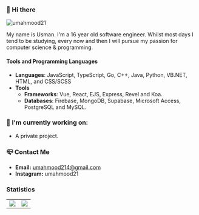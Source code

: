 ### 👋 Hi there

<img src="https://komarev.com/ghpvc/?username=umahmood21&color=blueviolet" alt="umahmood21" />

My name is Usman. I'm a 16 year old software engineer. Whilst most days I tend to be studying, every now and then I will pursue my passion for computer science & programming.

#### Tools and Programming Languages

- **Languages**: JavaScript, TypeScript, Go, C++, Java, Python, VB.NET, HTML, and CSS/SCSS
- **Tools**
  - **Frameworks**: Vue, React, EJS, Express, Revel and Koa.
  - **Databases**: Firebase, MongoDB, Supabase, Microsoft Access, PostgreSQL and MySQL.

### 🔭 I'm currently working on:  
- A private project.

### 📪 Contact Me
- **Email:** umahmood214@gmail.com
- **Instagram:** umahmood21

### Statistics

<table>
  <tr>
    <td align="center" style="padding=0;width=50%;">
      <img align="center" style="padding=0;" src="https://github-readme-stats.vercel.app/api/?username=umahmood21&show_icons=true&title_color=4F8CC9&text_color=9f9f9f&bg_color=00000000&hide_border=true&icon_color=4F8CC9&hide_title=true&count_private=true" />
    </td>
    <td align="center" style="padding=0;width=50%;">
      <img align="center" style="padding=0;" src="https://github-readme-stats.quantumlytangled.vercel.app/api/top-langs/?username=umahmood21&layout=compact&show_icons=true&title_color=4F8CC9&text_color=9f9f9f&bg_color=00000000&hide_border=true&icon_color=00000000&count_private=true&hide=css,html" />
    </td>
  </tr>
</table>
